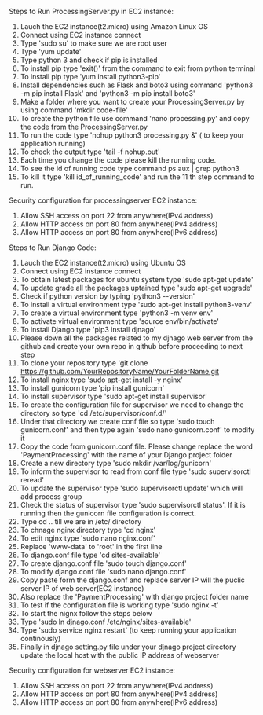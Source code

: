 Steps to Run ProcessingServer.py in EC2 instance:
1) Lauch the EC2 instance(t2.micro) using Amazon Linux OS
2) Connect using EC2 instance connect
3) Type 'sudo su' to make sure we are root user
4) Type 'yum update'
5) Type python 3 and check if pip is installed
6) To install pip type 'exit()' from the command to exit from python terminal
7) To install pip type 'yum install python3-pip'
8) Install dependencies such as Flask and boto3 using command 'python3 -m pip install Flask' and 'python3 -m pip install boto3'
9) Make a folder where you want to create your ProcessingServer.py by using command 'mkdir code-file'
10) To create the python file use command 'nano processing.py' and copy the code from the ProcessingServer.py
11) To run the code type 'nohup python3 processing.py &'  ( to keep your application running)
12) To check the output type 'tail -f nohup.out'
13) Each time you change the code please kill the running code.
14) To see the id of running code type command ps aux | grep python3
15) To kill it type 'kill id_of_running_code' and run the 11 th step command to run.


Security configuration for processingserver EC2 instance:
1) Allow SSH access on port 22 from anywhere(IPv4 address)
2) Allow HTTP access on port 80 from anywhere(IPv4 address)
3) Allow HTTP access on port 80 from anywhere(IPv6 address)


Steps to Run Django Code:
1) Lauch the EC2 instance(t2.micro) using Ubuntu OS
2) Connect using EC2 instance connect
3) To obtain latest packages for ubuntu system type 'sudo apt-get update'
4) To update grade all the packages uptained type 'sudo apt-get upgrade'
5) Check if python version by typing 'python3 --version'
6) To install a virtual environment type 'sudo apt-get install python3-venv'
7) To create a virtual environment type 'python3 -m venv env'
8) To activate virtual environment type 'source env/bin/activate'
9) To install Django type 'pip3 install djnago'
10) Please down all the packages related to my djnago web server from the github and create your own repo in github before proceeding to next step
11) To clone your repository type 'git clone https://github.com/YourRepositoryName/YourFolderName.git
12) To install nginx type 'sudo apt-get install -y nginx'
13) To install gunicorn type 'pip install gunicorn'
14) To install supervisor type 'sudo apt-get install supervisor'
15) To create the configuration file for supervisor we need to change the directory so type 'cd /etc/supervisor/conf.d/'
16) Under that directory we create conf file so type 'sudo touch gunicorn.conf' and then type again 'sudo nano gunicorn.conf' to modify it
17) Copy the code from gunicorn.conf file. Please change replace the word 'PaymentProcessing' with the name of your Django project folder
18) Create a new directory type 'sudo mkdir /var/log/gunicorn'
19) To inform the supervisor to read from conf file type 'sudo supervisorctl reread'
20) To update the supervisor type 'sudo supervisorctl update' which will add process group
21) Check the status of supervisor type 'sudo supervisorctl status'. If it is running then the gunicorn file configuration is correct.
22) Type cd .. till we are in /etc/ directory
23) To chnage nginx directory type 'cd nginx'
24) To edit nginx type 'sudo nano nginx.conf'
25) Replace 'www-data' to 'root' in the first line
26) To django.conf file type 'cd sites-available'
27) To create django.conf file 'sudo touch django.conf'
28) To modify django.conf file 'sudo nano django.conf'
29) Copy paste form the django.conf and replace server IP will the puclic server IP of web server(EC2 instance)
30) Also replace the 'PaymentProcessing' with django project folder name
31) To test if the configuration file is working type 'sudo nginx -t'
32) To start the nignx follow the steps below
33) Type 'sudo ln djnago.conf /etc/nginx/sites-available'
34) Type 'sudo service nginx restart' (to keep running your application continously)
35) Finally in djnago setting.py file under your djnago project directory update the local host with the public IP address of webserver 



Security configuration for webserver EC2 instance:
1) Allow SSH access on port 22 from anywhere(IPv4 address)
2) Allow HTTP access on port 80 from anywhere(IPv4 address)
3) Allow HTTP access on port 80 from anywhere(IPv6 address)
    

























